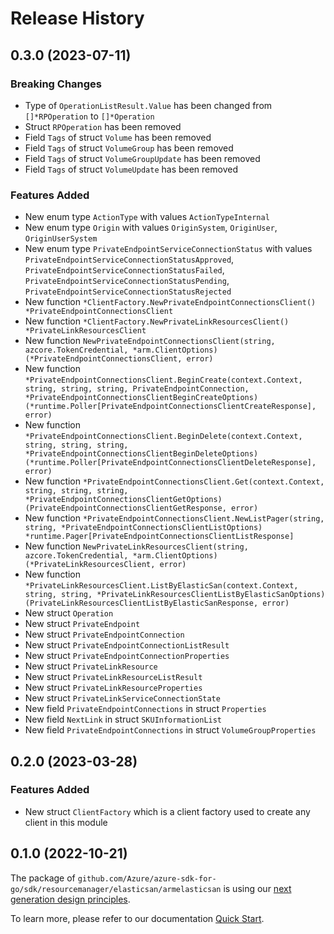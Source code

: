 # Release History

## 0.3.0 (2023-07-11)
### Breaking Changes

- Type of `OperationListResult.Value` has been changed from `[]*RPOperation` to `[]*Operation`
- Struct `RPOperation` has been removed
- Field `Tags` of struct `Volume` has been removed
- Field `Tags` of struct `VolumeGroup` has been removed
- Field `Tags` of struct `VolumeGroupUpdate` has been removed
- Field `Tags` of struct `VolumeUpdate` has been removed

### Features Added

- New enum type `ActionType` with values `ActionTypeInternal`
- New enum type `Origin` with values `OriginSystem`, `OriginUser`, `OriginUserSystem`
- New enum type `PrivateEndpointServiceConnectionStatus` with values `PrivateEndpointServiceConnectionStatusApproved`, `PrivateEndpointServiceConnectionStatusFailed`, `PrivateEndpointServiceConnectionStatusPending`, `PrivateEndpointServiceConnectionStatusRejected`
- New function `*ClientFactory.NewPrivateEndpointConnectionsClient() *PrivateEndpointConnectionsClient`
- New function `*ClientFactory.NewPrivateLinkResourcesClient() *PrivateLinkResourcesClient`
- New function `NewPrivateEndpointConnectionsClient(string, azcore.TokenCredential, *arm.ClientOptions) (*PrivateEndpointConnectionsClient, error)`
- New function `*PrivateEndpointConnectionsClient.BeginCreate(context.Context, string, string, string, PrivateEndpointConnection, *PrivateEndpointConnectionsClientBeginCreateOptions) (*runtime.Poller[PrivateEndpointConnectionsClientCreateResponse], error)`
- New function `*PrivateEndpointConnectionsClient.BeginDelete(context.Context, string, string, string, *PrivateEndpointConnectionsClientBeginDeleteOptions) (*runtime.Poller[PrivateEndpointConnectionsClientDeleteResponse], error)`
- New function `*PrivateEndpointConnectionsClient.Get(context.Context, string, string, string, *PrivateEndpointConnectionsClientGetOptions) (PrivateEndpointConnectionsClientGetResponse, error)`
- New function `*PrivateEndpointConnectionsClient.NewListPager(string, string, *PrivateEndpointConnectionsClientListOptions) *runtime.Pager[PrivateEndpointConnectionsClientListResponse]`
- New function `NewPrivateLinkResourcesClient(string, azcore.TokenCredential, *arm.ClientOptions) (*PrivateLinkResourcesClient, error)`
- New function `*PrivateLinkResourcesClient.ListByElasticSan(context.Context, string, string, *PrivateLinkResourcesClientListByElasticSanOptions) (PrivateLinkResourcesClientListByElasticSanResponse, error)`
- New struct `Operation`
- New struct `PrivateEndpoint`
- New struct `PrivateEndpointConnection`
- New struct `PrivateEndpointConnectionListResult`
- New struct `PrivateEndpointConnectionProperties`
- New struct `PrivateLinkResource`
- New struct `PrivateLinkResourceListResult`
- New struct `PrivateLinkResourceProperties`
- New struct `PrivateLinkServiceConnectionState`
- New field `PrivateEndpointConnections` in struct `Properties`
- New field `NextLink` in struct `SKUInformationList`
- New field `PrivateEndpointConnections` in struct `VolumeGroupProperties`


## 0.2.0 (2023-03-28)
### Features Added

- New struct `ClientFactory` which is a client factory used to create any client in this module


## 0.1.0 (2022-10-21)

The package of `github.com/Azure/azure-sdk-for-go/sdk/resourcemanager/elasticsan/armelasticsan` is using our [next generation design principles](https://azure.github.io/azure-sdk/general_introduction.html).

To learn more, please refer to our documentation [Quick Start](https://aka.ms/azsdk/go/mgmt).